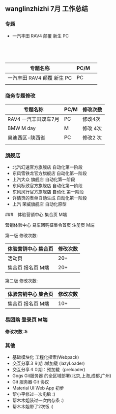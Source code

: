 ## wanglinzhizhi 7月 工作总结



### 专题
- 一汽丰田 RAV4 颠覆 新生 PC

  ​

  ​




| 专题名称               | PC/M |      |
| ------------------ | ---- | ---- |
| 一汽丰田 RAV4 颠覆 新生 PC | PC   |      |
|                    |      |      |









### 商务专题修改

| 专题名称           | PC/M | 修改次数  |
| -------------- | ---- | ----- |
| RAV4  一汽丰田双车7月 | PC   | 修改4次  |
| BMW M day      | M    | 修改 4次 |
| 奥迪西区-陕西省       | PC   | 修改2 次 |
|                |      |       |











### 旗舰店 
- 北汽幻速官方旗舰店  自动化第一阶段
- 东风雪铁龙官方旗舰店 自动化第一阶段
- 上汽大众  旗舰店 自动化第一阶段
- 东风标致官方旗舰店 自动化第一阶段
- 东风风行官方旗舰店 自动化 第一阶段
- 详情页的表单自动生成 自动化第一阶段
- 上汽 荣威旗舰店  自动化原型












###　体验营销中心 集合页 M端

营销体验中心 易车团购征集令首页 注册页 M端 





第一版 修改次数:

| 体验营销中心 集合页 | 修改次数 |
| ---------- | ---- |
| 活动页        | 20+  |
| 集合页 报名页 M端 | 20+  |





第二版 修改次数:

| 体验营销中心 集合页 | 修改次数 |
| ---------- | ---- |
| 集合页 报名页 M端 | 10+  |















### 易团购 登录页 M端



**修改次数 :5**














### 其他
- 基础模块化 工程化探索(Webpack)
- 交互分享３９期 :懒加载 (lazyLoader)
- 交互分享４０期：预加载（preloader)
- Gogs Git服务器 的全区域部署(北京,上海,成都,广州)
- Git 服务器 Git 协议
- Material UI Web App 初步
- 帮小平修过一次电脑 :)
- 帮木木姐装过一次内存条 :)
- 帮木木姐带了2次饭 :)

